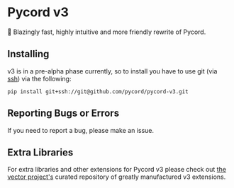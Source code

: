 # Pycord v3
🚀 Blazingly fast, highly intuitive and more friendly rewrite of Pycord.

## Installing
v3 is in a pre-alpha phase currently, so to install you have to use git (via [ssh](https://github.com/settings/ssh/new)) via the following:

```
pip install git+ssh://git@github.com/pycord/pycord-v3.git
```

## Reporting Bugs or Errors
If you need to report a bug, please make an issue.

## Extra Libraries
For extra libraries and other extensions for Pycord v3 please check out [the vector project's](https://github.com/vector-libs) curated repository of greatly manufactured v3 extensions.
